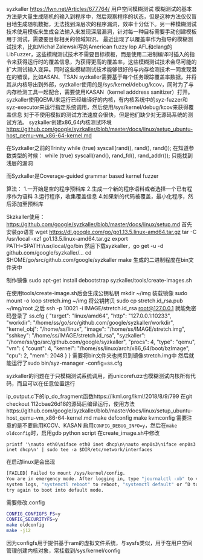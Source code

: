 syzkaller https://lwn.net/Articles/677764/
用户空间模糊测试
模糊测试的基本方法是大量生成随机的输入到程序中，然后观察程序的状态，但是这种方法仅仅盲目地生成随机数据，无法找到深层次的程序漏洞，效率十分低下。另一种模糊测试技术使用模板来生成合法输入来发现深层漏洞，针对每一种目标需要手动创建模板用于测试，需要要目标相关的领域知识。
最近出现了以覆盖率作为指导的模糊测试技术，比如Michał Zalewski写的American fuzzy lop AFL和clang的LibFuzzer，这些模糊测试技术不需要目标模板，而是使用二进制编译时插入的指令来获得运行时的覆盖信息，为获得更高的覆盖率，这些模糊测试技术会尽可能的扩大测试输入变异。同时这些模糊测试技术能够很好的与内存检测技术一同发现潜在的错误，比如ASAN、TSAN
syzkaller需要基于每个任务跟踪覆盖率数据，并将其从内核导出到外部，syzkaller使用的是/sys/kernel/debug/kcov，同时为了与内存检测工具一起配合，需要使用KASAN（kernel adddress sanitizer）打开。
syzkaller使用QEMU来运行已经编译好的内核，有内核系统中的syz-fuzzer和syz-executor来运行指定系统调用，然后使用/sys/kernel/debug/kcov来获得覆盖信息
对于不使用模拟的测试方法速度会很快，但是他们缺少对无源码系统的测试方法。
syzkaller创建x86_64内核测试环境 https://github.com/google/syzkaller/blob/master/docs/linux/setup_ubuntu-host_qemu-vm_x86-64-kernel.md

在Syzkaller之前的Trinity
while (true) syscall(rand(), rand(), rand());
在知道参数类型的时候：
while (true) syscall(rand(), rand_fd(), rand_addr());
只能找到浅层的漏洞

而Syzkaller是Coverage-guided grammar based kernel fuzzer

算法： 1.一开始是空的程序预料库 2.生成一个新的程序语料或者选择一个已有程序作为语料 3.运行程序，收集覆盖信息 4.如果新的代码被覆盖，最小化程序，然后添加至预料库


Skzkaller使用：
https://github.com/google/syzkaller/blob/master/docs/linux/setup.md
首先安装go语言
wget https://dl.google.com/go/go1.13.5.linux-amd64.tar.gz
tar -C /usr/local -xzf go1.13.5.linux-amd64.tar.gz
export PATH=$PATH:/usr/local/go/bin
然后下载syzkaller，go get -u -d github.com/google/syzkaller/...
cd $HOME/go/src/github.com/google/syzkaller
make
生成的二进制程度在bin文件夹中

制作镜像
sudo apt-get install debootstrap
syzkaller/tools/create-images.sh

在使用tools/create-image.sh后会生成公钥私钥
mkdir ~/img
装载镜像 sudo mount -o loop stretch.img ~/img
将公钥拷贝 sudo cp stretch.id_rsa.pub ~/img/root
之后 ssh -p 10021 -i IMAGE/stretch.id_rsa root@127.0.0.1 就能免密码登录了
ss.cfg
{
 "target": "linux/amd64",
 "http": "127.0.0.1:10233",
 "workdir": "/home/ss/go/src/github.com/google/syzkaller/workdir",
 "kernel_obj": "/home/ss/linux",
 "image": "/home/ss/IMAGE/stretch.img",
 "sshkey": "/home/ss/IMAGE/stretch.id_rsa",
 "syzkaller": "/home/ss/go/src/github.com/google/syzkaller",
 "procs": 4,
 "type": "qemu",
 "vm": {
  "count": 4,
  "kernel": "/home/ss/linux/arch/x86_64/boot/bzImage",
  "cpu": 2,
  "mem": 2048
 }
}
需要将bin文件夹也拷贝到镜像stretch.img中
然后就能运行了sudo bin/syz-manager -config=ss.cfg

syzkaller的问题在于只模糊测试系统调用，而unicorefuzz也模糊测试内核所有代码，而且可以在任意位置运行

ip_output.c下的ip_do_fragment函数https://lkml.org/lkml/2018/8/9/799
在git checkout 112cbae26d18的源码后编译运行，使用方法https://github.com/google/syzkaller/blob/master/docs/linux/setup_ubuntu-host_qemu-vm_x86-64-kernel.md
make defconfig
make kvmconfig
需要注意的是不要启用KCOV、KASAN
启用`CONFIG_DEBUG_INFO=y`，然后在`make oldconfig`时，启用gdb python script
在create_image.sh中修改

```shell
printf '\nauto eth0\niface eth0 inet dhcp\n\nauto enp0s3\niface enp0s3 inet dhcp\n' | sudo tee -a $DIR/etc/network/interfaces
```



在启动linux是会出现

```bash
[FAILED] Failed to mount /sys/kernel/config.
You are in emergency mode. After logging in, type "journalctl -xb" to view
system logs, "systemctl reboot" to reboot, "systemctl default" or ^D to
try again to boot into default mode.
```

需要修改.config

```bash
CONFIG_CONFIGFS_FS=y
CONFIG_SECURITYFS=y
make oldconfig
make -j12
```

因为configfs用于提供基于ram的虚拟文件系统，与sysfs类似，用于在用户空间管理创建内核对象，常挂载到/sys/kernel/config